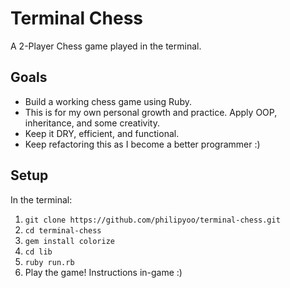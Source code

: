 # Terminal Chess

A 2-Player Chess game played in the terminal.


## Goals

- Build a working chess game using Ruby.
- This is for my own personal growth and practice. Apply OOP, inheritance, and some creativity.
- Keep it DRY, efficient, and functional.
- Keep refactoring this as I become a better programmer :)


## Setup

In the terminal:

1. `git clone https://github.com/philipyoo/terminal-chess.git`
2. `cd terminal-chess`
3. `gem install colorize`
4. `cd lib`
5. `ruby run.rb`
6. Play the game! Instructions in-game  :)
